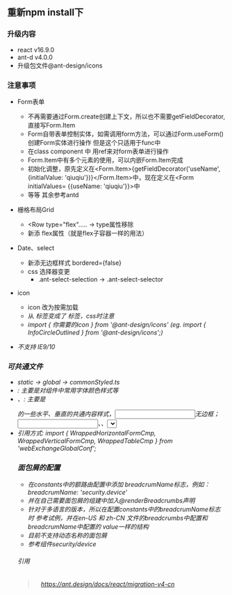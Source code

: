 ## 重新npm install下

### 升级内容
- react v16.9.0
- ant-d v4.0.0 
- 升级包文件@ant-design/icons

### 注意事项
- Form表单
    - 不再需要通过Form.create创建上下文，所以也不需要getFieldDecorator,直接写Form.Item
    - Form自带表单控制实体，如需调用form方法，可以通过Form.useForm() 创建Form实体进行操作 但是这个只适用于func中
    - 在class component 中 用ref来对form表单进行操作
    - Form.Item中有多个元素的使用，可以内嵌Form.Item完成
    - 初始化调整，原先定义在<Form.Item>{getFieldDecorator('useName',{initialValue: 'qiuqiu'})}</Form.Item>中，现在定义在<Form initialValues= {{useName: 'qiuqiu'}}>中
    - 等等 其余参考antd

- 栅格布局Grid
    - <Row type="flex"..... -> type属性移除
    - <Col -> 新添 flex属性（就是flex子容器一样的用法）

- Date、select
    - 新添无边框样式 bordered={false}
    - css 选择器变更
        - .ant-select-selection -> .ant-select-selector

- icon
    - icon 改为按需加载
    - 从<i> 标签变成了 <span>标签，css时注意
    - import { 你需要的icon } from '@ant-design/icons' (eg.  import { InfoCircleOutlined } from '@ant-design/icons';)

- 不支持 IE9/10

### 可共通文件
- static -> global -> commonStyled.ts
- <WrappedTableCmp>: 主要是对<table>组件中常用字体颜色样式等
- <WrappedHorizontalFormCmp>、<WrappedVerticalFormCmp>: 主要是<Form>的一些水平、垂直的共通内容样式，<input>无边框；<input>、<date>、<select>下划线;<btn>的样式
- 引用方式: import { WrappedHorizontalFormCmp, WrappedVerticalFormCmp, WrappedTableCmp } from 'webExchangeGlobalConf';


### 面包屑的配置
- 在constants中的额路由配置中添加 breadcrumName标志，例如： breadcrumName: 'security.device'
- 并在自己需要面包屑的组建中加入@renderBreadcrumbs声明
- 针对于多语言的版本，所以在配置constants中的breadcrumName标志时 参考试例，并在en-US 和 zh-CN 文件的breadcrumbs中配置和breadcrumName中配置的 value一样的结构
- 目前不支持动态名称的面包屑
- 参考组件security/device

###### 引用
>　https://ant.design/docs/react/migration-v4-cn